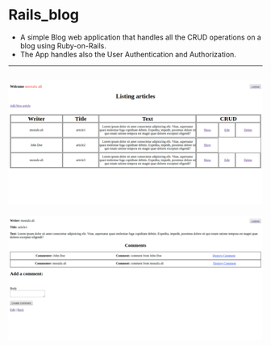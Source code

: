 # Rails_blog

- A simple Blog web application that handles all the CRUD operations on a blog using Ruby-on-Rails. 
- The App handles also the User Authentication and Authorization.
---------------------------------------------------------------------------------------------------
![](images/articles.png)
---------------------------------------------------------------------------------------------------
![](images/comments.png)
